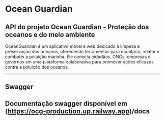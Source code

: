# Ocean Guardian
API do projeto Ocean Guardian - Proteção dos oceanos e do meio ambiente
---

OceanGuardian é um aplicativo móvel e web dedicado à limpeza e preservação dos oceanos, oferecendo ferramentas para monitorar, relatar e combater a poluição marinha.
Ele conecta cidadãos, ONGs, empresas e governos em uma plataforma colaborativa para promover ações eficazes contra a poluição dos oceanos.

---
## Swagger
Documentação swagger disponível em (https://ocg-production.up.railway.app)/docs
---
